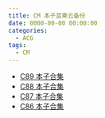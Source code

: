 ```yaml
---
title: CM 本子蓝奏云备份
date: 0000-00-00 00:00:00
categories:
  - ACG
tags:
  - CM
---
```


+   [C89 本子合集](https://www.lanzous.com/b00z9ym1c)
+   [C88 本子合集](https://www.lanzous.com/b00z9ym0b)
+   [C87 本子合集](https://www.lanzous.com/b00z9yebe)
+   [C86 本子合集](https://www.lanzous.com/b00z9y1kf)
